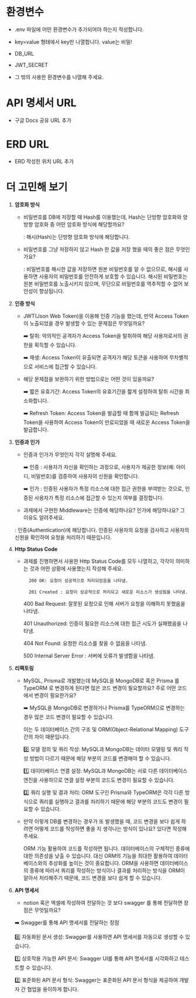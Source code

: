 # 환경변수
- .env 파일에 어떤 환경변수가 추가되어야 하는지 작성합니다.
- key=value 형태에서 key만 나열합니다. value는 비밀!

- DB_URL
- JWT_SECRET
- 그 밖의 사용한 환경변수를 나열해 주세요.

# API 명세서 URL
- 구글 Docs 공유 URL 추가

# ERD URL
- ERD 작성한 위치 URL 추가

# 더 고민해 보기
1. **암호화 방식**
    - 비밀번호를 DB에 저장할 때 Hash를 이용했는데, Hash는 단방향 암호화와 양방향 암호화 중 어떤 암호화 방식에 해당할까요?

       : 해시(Hash)는 단방향 암호화 방식에 해당합니다.

    - 비밀번호를 그냥 저장하지 않고 Hash 한 값을 저장 했을 때의 좋은 점은 무엇인가요?

       : 비밀번호를 해시한 값을 저장하면 원본 비밀번호를 알 수 없으므로, 해시를 사용하면 사용자의 비밀번호를 안전하게 보호할 수 있습니다. 
	해시된 비밀번호는 원본 비밀번호를 노출시키지 않으며, 무단으로 비밀번호를 역추적할 수 없어 보안성이 향상됩니다.

3. **인증 방식**
    - JWT(Json Web Token)을 이용해 인증 기능을 했는데, 만약 Access Token이 노출되었을 경우 발생할 수 있는 문제점은 무엇일까요?

       ➡️ 탈취: 악의적인 공격자가 Access Token을 탈취하여 해당 사용자로서의 권한을 획득할 수 있습니다.

       ➡️ 재생: Access Token이 유출되면 공격자가 해당 토큰을 사용하여 무차별적으로 서비스에 접근할 수 있습니다.

     - 해당 문제점을 보완하기 위한 방법으로는 어떤 것이 있을까요?

        ➡️ 짧은 유효기간: Access Token의 유효기간을 짧게 설정하여 탈취 시간을 최소화합니다.
   
   		➡️ Refresh Token: Access Token을 발급할 때 함께 발급되는 Refresh Token을 사용하여 Access Token이 만료되었을 때 새로운 Access Token을 발급합니다.

5. **인증과 인가**
    - 인증과 인가가 무엇인지 각각 설명해 주세요.

       ➡️ 인증 : 사용자가 자신을 확인하는 과정으로, 사용자가 제공한 정보(예: 아이디, 비밀번호)를 검증하여 사용자의 신원을 확인합니다.

       ➡️ 인가 : 인증된 사용자가 특정 리소스에 대한 접근 권한을 부여받는 것으로, 인증된 사용자가 특정 리소스에 접근할 수 있는지 여부를 결정합니다.
    
    - 과제에서 구현한 Middleware는 인증에 해당하나요? 인가에 해당하나요? 그 이유도 알려주세요.
   
    : 인증(Authentication)에 해당합니다. 인증된 사용자의 요청을 검사하고 사용자의 신원을 확인하여 요청을 처리하기 때문입니다.

6. **Http Status Code**
    - 과제를 진행하면서 사용한 Http Status Code를 모두 나열하고, 각각이 의미하는 것과 어떤 상황에 사용했는지 작성해 주세요.

     		200 OK: 요청이 성공적으로 처리되었음을 나타냄.

     		201 Created : 요청이 성공적으로 처리되고 새로운 리소스가 생성됨을 나타냄.
	
 		400 Bad Request: 잘못된 요청으로 인해 서버가 요청을 이해하지 못했음을 나타냄.
	
 		401 Unauthorized: 인증이 필요한 리소스에 대한 접근 시도가 실패했음을 나타냄.
	
 		404 Not Found: 요청한 리소스를 찾을 수 없음을 나타냄.
	
 		500 Internal Server Error : 서버에 오류가 발생함을 나타냄.

7. **리팩토링**
    - MySQL, Prisma로 개발했는데 MySQL을 MongoDB로 혹은 Prisma 를 TypeORM 로 변경하게 된다면 많은 코드 변경이 필요할까요? 주로 어떤 코드에서 변경이 필요한가요?

		➡️ MySQL을 MongoDB로 변경하거나 Prisma를 TypeORM으로 변경하는 경우 많은 코드 변경이 필요할 수 있습니다.

   		이는 두 데이터베이스 간의 구조 및 ORM(Object-Relational Mapping) 도구 간의 차이 때문입니다.
	
 		0️⃣ 모델 정의 및 쿼리 작성: MySQL과 MongoDB는 데이터 모델링 및 쿼리 작성 방법이 다르기 때문에 해당 부분의 코드를 변경해야 할 수 있습니다.

   		1️⃣ 데이터베이스 연결 설정: MySQL과 MongoDB는 서로 다른 데이터베이스 엔진을 사용하므로 연결 설정 부분의 코드도 변경이 필요할 수 있습니다.
	
 		2️⃣ 쿼리 실행 및 결과 처리: ORM 도구인 Prisma와 TypeORM은 각각 다른 방식으로 쿼리를 실행하고 결과를 처리하기 때문에 해당 부분의 코드도 변경이 필요할 수 있습니다.
      
    - 만약 이렇게 DB를 변경하는 경우가 또 발생했을 때, 코드 변경을 보다 쉽게 하려면 어떻게 코드를 작성하면 좋을 지 생각나는 방식이 있나요? 있다면 작성해 주세요.

      ORM 기능 활용하여 코드를 작성하면 됩니다. 데이터베이스의 구체적인 종류에 대한 의존성을 낮출 수 있습니다. 대신 ORM의 기능을 최대한 활용하여 데이터베이스와의 추상화를 높이는 것이 중요합니다.
      ORM을 사용하면 데이터베이스의 종류에 따라서 쿼리를 작성하는 방식이나 결과를 처리하는 방식을 ORM이 알아서 처리해주기 때문에, 코드 변경을 보다 쉽게 할 수 있습니다.


9. **API 명세서**
    - notion 혹은 엑셀에 작성하여 전달하는 것 보다 swagger 를 통해 전달하면 장점은 무엇일까요?
	
 	➡️ Swagger를 통해 API 명세서를 전달하는 장점

	0️⃣ 자동화된 문서 생성: Swagger를 사용하면 API 명세서를 자동으로 생성할 수 있습니다.
	
 	1️⃣ 상호작용 가능한 API 문서: Swagger UI를 통해 API 명세서를 시각화하고 테스트할 수 있습니다.
	
 	2️⃣ 표준화된 API 문서 형식: Swagger는 표준화된 API 문서 형식을 제공하여 개발자 간 협업을 용이하게 합니다.

